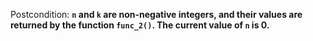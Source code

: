 Postcondition: **`n` and `k` are non-negative integers, and their values are returned by the function `func_2()`. The current value of `n` is 0.**